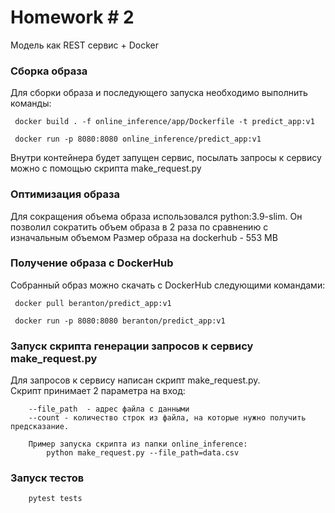 Homework # 2
==============================

Модель как REST сервис + Docker

### Сборка образа
Для сборки образа и последующего запуска необходимо выполнить команды: 
```
 docker build . -f online_inference/app/Dockerfile -t predict_app:v1 

 docker run -p 8080:8080 online_inference/predict_app:v1

```

Внутри контейнера будет запущен сервис, посылать запросы к сервису можно с помощью скрипта make_request.py

### Оптимизация образа

Для сокращения объема образа использовался python:3.9-slim. Он позволил сократить объем образа в 2 раза по сравнению с изначальным объемом
Размер образа на dockerhub - 553 MB

### Получение образа с DockerHub

Собранный образ можно скачать с DockerHub следующими командами:
```
 docker pull beranton/predict_app:v1  

 docker run -p 8080:8080 beranton/predict_app:v1

```

### Запуск скрипта генерации запросов к сервису make_request.py
Для запросов к сервису написан скрипт make_request.py.  
Скрипт принимает 2 параметра на вход: 
```
    --file_path  - адрес файла с данными
    --count - количество строк из файла, на которые нужно получить предсказание. 

    Пример запуска скрипта из папки online_inference:
        python make_request.py --file_path=data.csv

```

### Запуск тестов
```
    pytest tests
```
